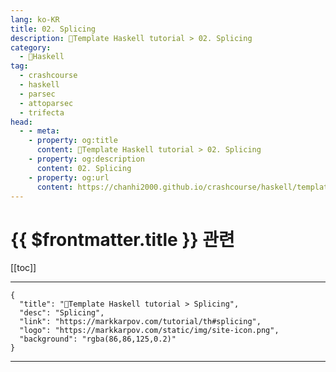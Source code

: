 ```yaml
---
lang: ko-KR
title: 02. Splicing
description: 🐑Template Haskell tutorial > 02. Splicing
category:
  - 🐑Haskell
tag: 
  - crashcourse
  - haskell
  - parsec
  - attoparsec
  - trifecta
head:
  - - meta:
    - property: og:title
      content: 🐑Template Haskell tutorial > 02. Splicing
    - property: og:description
      content: 02. Splicing
    - property: og:url
      content: https://chanhi2000.github.io/crashcourse/haskell/template-haskell/02.html
---
```


# {{ $frontmatter.title }} 관련

[[toc]]

---

```component VPCard
{
  "title": "🐑Template Haskell tutorial > Splicing",
  "desc": "Splicing",
  "link": "https://markkarpov.com/tutorial/th#splicing",
  "logo": "https://markkarpov.com/static/img/site-icon.png",
  "background": "rgba(86,86,125,0.2)"
}
```

---

<TagLinks />